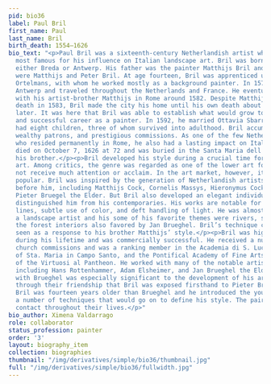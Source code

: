 ```yaml
---
pid: bio36
label: Paul Bril
first_name: Paul
last_name: Bril
birth_death: 1554–1626
bio_text: "<p>Paul Bril was a sixteenth-century Netherlandish artist who is today
  most famous for his influence on Italian landscape art. Bril was born in 1553, in
  either Breda or Antwerp. His father was the painter Matthijs Bril and his brothers
  were Matthijs and Peter Bril. At age fourteen, Bril was apprenticed under Damiaen
  Ortelmans, with whom he worked mostly as a background painter. In 1574, Bril left
  Antwerp and traveled throughout the Netherlands and France. He eventually reunited
  with his artist-brother Matthijs in Rome around 1582. Despite Matthijs’ unexpected
  death in 1583, Bril made the city his home until his own death about four decades
  later. It was here that Bril was able to establish what would grow to be a prolific
  and successful career as a painter. In 1592, he married Ottavia Sbarra and the pair
  had eight children, three of whom survived into adulthood. Bril accumulated honors,
  wealthy patrons, and prestigious commissions. As one of the few Netherlandish artists
  who resided permanently in Rome, he also had a lasting impact on Italian art. He
  died on October 7, 1626 at 72 and was buried in the Santa Maria dell'Anima alongside
  his brother.</p><p>Bril developed his style during a crucial time for landscape
  art. Among critics, the genre was regarded as one of the lower art forms and did
  not receive much attention or acclaim. In the art market, however, it was increasingly
  popular. Bril was inspired by the generation of Netherlandish artists that had come
  before him, including Matthijs Cock, Cornelis Massys, Hieronymus Cock, and especially
  Pieter Bruegel the Elder. But Bril also developed an elegant individual style that
  distinguished him from his contemporaries. His works are notable for their thin
  lines, subtle use of color, and deft handling of light. He was almost exclusively
  a landscape artist and his some of his favorite themes were rivers, seacoasts, and
  the forest interiors also favored by Jan Brueghel. Bril’s technique can also be
  seen as a response to his brother Matthijs’ style.</p><p>Bril was highly acclaimed
  during his lifetime and was commercially successful. He received a number of high-profile
  church commissions and was a ranking member in the Academia di S. Luca, the brotherhood
  of Sta. Maria in Campo Santo, and the Pontifical Academy of Fine Arts and Letters
  of the Virtuosi al Pantheon. He worked with many of the notable artists of his generation,
  including Hans Rottenhammer, Adam Elsheimer, and Jan Brueghel the Elder. His relationship
  with Brueghel was especially significant to the development of his art and it was
  through their friendship that Bril was exposed firsthand to Pieter Brueghel’s work.
  Bril was fourteen years older than Brueghel and he introduced the young artist to
  a number of techniques that would go on to define his style. The pair remained in
  contact throughout their lives.</p>"
bio_author: Ximena Valdarrago
role: collaborator
status_profession: painter
order: '3'
layout: biography_item
collection: biographies
thumbnail: "/img/derivatives/simple/bio36/thumbnail.jpg"
full: "/img/derivatives/simple/bio36/fullwidth.jpg"
---
```

